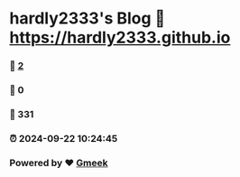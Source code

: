 # hardly2333's Blog :link: https://hardly2333.github.io 
### :page_facing_up: [2](https://hardly2333.github.io/tag.html) 
### :speech_balloon: 0 
### :hibiscus: 331 
### :alarm_clock: 2024-09-22 10:24:45 
### Powered by :heart: [Gmeek](https://github.com/Meekdai/Gmeek)
